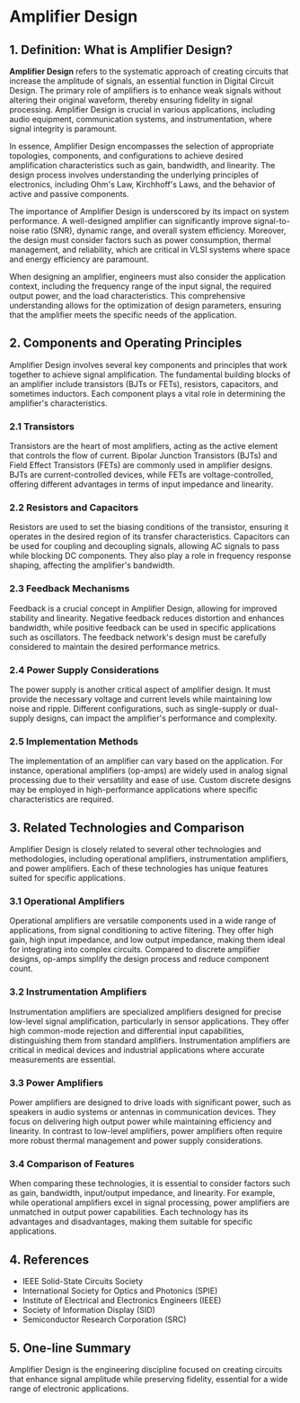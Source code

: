 # Amplifier Design

## 1. Definition: What is **Amplifier Design**?
**Amplifier Design** refers to the systematic approach of creating circuits that increase the amplitude of signals, an essential function in Digital Circuit Design. The primary role of amplifiers is to enhance weak signals without altering their original waveform, thereby ensuring fidelity in signal processing. Amplifier Design is crucial in various applications, including audio equipment, communication systems, and instrumentation, where signal integrity is paramount. 

In essence, Amplifier Design encompasses the selection of appropriate topologies, components, and configurations to achieve desired amplification characteristics such as gain, bandwidth, and linearity. The design process involves understanding the underlying principles of electronics, including Ohm's Law, Kirchhoff's Laws, and the behavior of active and passive components. 

The importance of Amplifier Design is underscored by its impact on system performance. A well-designed amplifier can significantly improve signal-to-noise ratio (SNR), dynamic range, and overall system efficiency. Moreover, the design must consider factors such as power consumption, thermal management, and reliability, which are critical in VLSI systems where space and energy efficiency are paramount.

When designing an amplifier, engineers must also consider the application context, including the frequency range of the input signal, the required output power, and the load characteristics. This comprehensive understanding allows for the optimization of design parameters, ensuring that the amplifier meets the specific needs of the application.

## 2. Components and Operating Principles
Amplifier Design involves several key components and principles that work together to achieve signal amplification. The fundamental building blocks of an amplifier include transistors (BJTs or FETs), resistors, capacitors, and sometimes inductors. Each component plays a vital role in determining the amplifier's characteristics.

### 2.1 Transistors
Transistors are the heart of most amplifiers, acting as the active element that controls the flow of current. Bipolar Junction Transistors (BJTs) and Field Effect Transistors (FETs) are commonly used in amplifier designs. BJTs are current-controlled devices, while FETs are voltage-controlled, offering different advantages in terms of input impedance and linearity.

### 2.2 Resistors and Capacitors
Resistors are used to set the biasing conditions of the transistor, ensuring it operates in the desired region of its transfer characteristics. Capacitors can be used for coupling and decoupling signals, allowing AC signals to pass while blocking DC components. They also play a role in frequency response shaping, affecting the amplifier's bandwidth.

### 2.3 Feedback Mechanisms
Feedback is a crucial concept in Amplifier Design, allowing for improved stability and linearity. Negative feedback reduces distortion and enhances bandwidth, while positive feedback can be used in specific applications such as oscillators. The feedback network's design must be carefully considered to maintain the desired performance metrics.

### 2.4 Power Supply Considerations
The power supply is another critical aspect of amplifier design. It must provide the necessary voltage and current levels while maintaining low noise and ripple. Different configurations, such as single-supply or dual-supply designs, can impact the amplifier's performance and complexity.

### 2.5 Implementation Methods
The implementation of an amplifier can vary based on the application. For instance, operational amplifiers (op-amps) are widely used in analog signal processing due to their versatility and ease of use. Custom discrete designs may be employed in high-performance applications where specific characteristics are required.

## 3. Related Technologies and Comparison
Amplifier Design is closely related to several other technologies and methodologies, including operational amplifiers, instrumentation amplifiers, and power amplifiers. Each of these technologies has unique features suited for specific applications.

### 3.1 Operational Amplifiers
Operational amplifiers are versatile components used in a wide range of applications, from signal conditioning to active filtering. They offer high gain, high input impedance, and low output impedance, making them ideal for integrating into complex circuits. Compared to discrete amplifier designs, op-amps simplify the design process and reduce component count.

### 3.2 Instrumentation Amplifiers
Instrumentation amplifiers are specialized amplifiers designed for precise low-level signal amplification, particularly in sensor applications. They offer high common-mode rejection and differential input capabilities, distinguishing them from standard amplifiers. Instrumentation amplifiers are critical in medical devices and industrial applications where accurate measurements are essential.

### 3.3 Power Amplifiers
Power amplifiers are designed to drive loads with significant power, such as speakers in audio systems or antennas in communication devices. They focus on delivering high output power while maintaining efficiency and linearity. In contrast to low-level amplifiers, power amplifiers often require more robust thermal management and power supply considerations.

### 3.4 Comparison of Features
When comparing these technologies, it is essential to consider factors such as gain, bandwidth, input/output impedance, and linearity. For example, while operational amplifiers excel in signal processing, power amplifiers are unmatched in output power capabilities. Each technology has its advantages and disadvantages, making them suitable for specific applications.

## 4. References
- IEEE Solid-State Circuits Society
- International Society for Optics and Photonics (SPIE)
- Institute of Electrical and Electronics Engineers (IEEE)
- Society of Information Display (SID)
- Semiconductor Research Corporation (SRC)

## 5. One-line Summary
Amplifier Design is the engineering discipline focused on creating circuits that enhance signal amplitude while preserving fidelity, essential for a wide range of electronic applications.